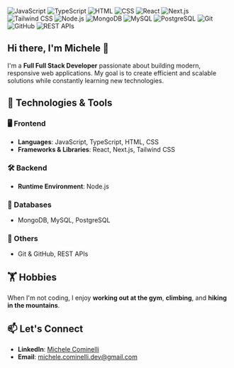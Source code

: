 ![JavaScript](https://img.shields.io/badge/JavaScript-F7DF1E?style=for-the-badge&logo=javascript&logoColor=black) ![TypeScript](https://img.shields.io/badge/TypeScript-3178C6?style=for-the-badge&logo=typescript&logoColor=white) ![HTML](https://img.shields.io/badge/HTML-E34F26?style=for-the-badge&logo=html5&logoColor=white) ![CSS](https://img.shields.io/badge/CSS-1572B6?style=for-the-badge&logo=css3&logoColor=white) ![React](https://img.shields.io/badge/React-61DAFB?style=for-the-badge&logo=react&logoColor=black) ![Next.js](https://img.shields.io/badge/Next.js-000000?style=for-the-badge&logo=nextdotjs&logoColor=white) ![Tailwind CSS](https://img.shields.io/badge/Tailwind%20CSS-06B6D4?style=for-the-badge&logo=tailwindcss&logoColor=white) ![Node.js](https://img.shields.io/badge/Node.js-339933?style=for-the-badge&logo=nodedotjs&logoColor=white) ![MongoDB](https://img.shields.io/badge/MongoDB-47A248?style=for-the-badge&logo=mongodb&logoColor=white) ![MySQL](https://img.shields.io/badge/MySQL-4479A1?style=for-the-badge&logo=mysql&logoColor=white) ![PostgreSQL](https://img.shields.io/badge/PostgreSQL-4169E1?style=for-the-badge&logo=postgresql&logoColor=white) ![Git](https://img.shields.io/badge/Git-F05032?style=for-the-badge&logo=git&logoColor=white)
![GitHub](https://img.shields.io/badge/GitHub-181717?style=for-the-badge&logo=github&logoColor=white) ![REST APIs](https://img.shields.io/badge/REST%20APIs-02569B?style=for-the-badge&logo=rest&logoColor=white)

## Hi there, I'm Michele 👋

I'm a **Full Full Stack Developer** passionate about building modern, responsive web applications. My goal is to create efficient and scalable solutions while constantly learning new technologies.

## 🚀 Technologies & Tools

### 🖥️ Frontend
- **Languages**: JavaScript, TypeScript, HTML, CSS
- **Frameworks & Libraries**: React, Next.js, Tailwind CSS

### 🛠️ Backend
- **Runtime Environment**: Node.js

### 💾 Databases
- MongoDB, MySQL, PostgreSQL

### 🧩 Others
- Git & GitHub, REST APIs

## 🏋️ Hobbies
When I'm not coding, I enjoy **working out at the gym**, **climbing**, and **hiking in the mountains**.

## 📫 Let's Connect
- **LinkedIn**: [Michele Cominelli](https://www.linkedin.com/in/michele-cominelli/)
- **Email**: michele.cominelli.dev@gmail.com

<!--
**Riukim/Riukim** is a ✨ _special_ ✨ repository because its `README.md` (this file) appears on your GitHub profile.

Here are some ideas to get you started:

- 🔭 I’m currently working on ...
- 🌱 I’m currently learning ...
- 👯 I’m looking to collaborate on ...
- 🤔 I’m looking for help with ...
- 💬 Ask me about ...
- 📫 How to reach me: ...
- 😄 Pronouns: ...
- ⚡ Fun fact: ...
-->
